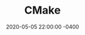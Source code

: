 ---
layout: post
title: "CMake"
excerpt: An introduction to building a game engine for fun and practice.
date: 2020-05-05 22:00:00 -0400
tags: 
- Game Engine
- Programming
- OpenGL
- DirectX
- Vulkan
- C++
- Python
- CMake
- Git
- Linux
- Windows
- OSX
---